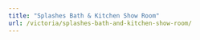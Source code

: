 ```yaml
---
title: "Splashes Bath & Kitchen Show Room"
url: /victoria/splashes-bath-and-kitchen-show-room/
---
```

